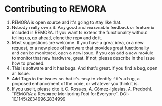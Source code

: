 # Contributing to REMORA

1. REMORA is open source and it's going to stay like that.
2. Nobody really owns it. Any good and reasonable feedback or feature is included in REMORA. If you want to extend the functionality without telling us, go ahead, clone the repo and do it.
3. Most suggestions are welcome. If you have a great idea, or a new request, or a new piece of hardware that provides great functionality and can be monitored, open a new Issue. If you can add a new module to monitor that new hardware, great. If not, please describe in the Issue how to proceed.
4. This is software and it has bugs. And that's great. If you find a bug, open an Issue.
5. Add Tags to the issues so that it's easy to identify if it's a bug, a proposed enhancement of the code, or whatever you think it is.
6. If you use it, please cite it. C. Rosales, A. Gómez-Iglesias, A. Predoehl. "REMORA: a Resource Monitoring Tool for Everyone". DOI: 10.1145/2834996.2834999
